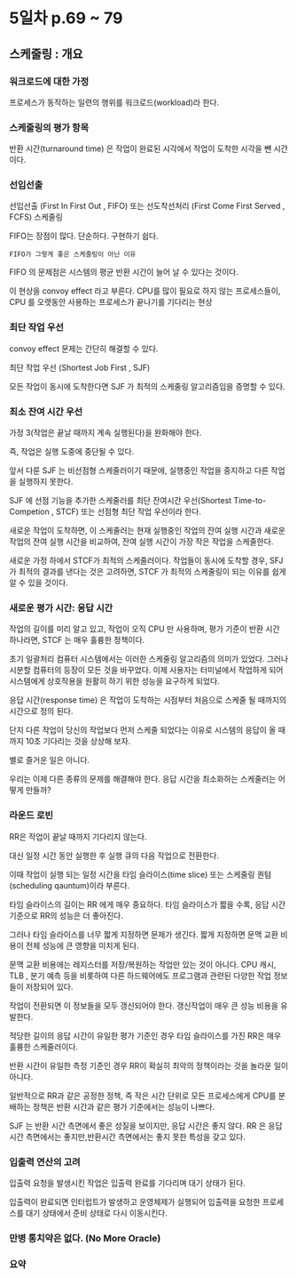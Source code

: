 # 5일차 p.69 ~ 79

## 스케줄링 : 개요

### 워크로드에 대한 가정

프로세스가 동작하는 일련의 행위를 워크로드(workload)라 한다.


### 스케줄링의 평가 항목

반환 시간(turnaround time) 은 작업이 완료된 시각에서 작업이 도착한 시각을 뺀 시간이다.

### 선입선출

선입선출 (First In First Out , FIFO)  또는 선도착선처리 (First Come First Served , FCFS) 스케줄링

FIFO는 장점이 많다. 단순하다. 구현하기 쉽다.


`FIFO가 그렇게 좋은 스케줄링이 아닌 이유`

FIFO 의 문제점은 시스템의 평균 반환 시간이 늘어 날 수 있다는 것이다.

이 현상을 convoy effect 라고 부른다.  CPU를 많이 필요로 하지 않는 프로세스들이, CPU 를 오랫동안 사용하는 프로세스가 끝나기를 기다리는 현상


### 최단 작업 우선

convoy effect 문제는 간단히 해결할 수 있다.

최단 작업 우선 (Shortest Job First , SJF)

모든 작업이 동시에 도착한다면 SJF 가 최적의 스케줄링 알고리즘임을 증명할 수 있다.

### 최소 잔여 시간 우선

가정 3(작업은 끝날 때까지 계속 실행된다)을 완화해야 한다.

즉, 작업은 실행 도중에 중단될 수 있다.

앞서 다룬 SJF 는 비선점형 스케줄러이기 때문에, 실행중인 작업을 중지하고 다른 작업을 실행하지 못한다.

SJF 에 선점 기능을 추가한 스케줄러를 최단 잔여시간 우선(Shortest Time-to-Competion , STCF) 또는 선점형 최단 작업 우선이라 한다.

새로운 작업이 도착하면, 이 스케줄러는 현재 실행중인 작업의 잔여 실행 시간과 새로운 작업의 잔여 실행 시간을 비교하여, 
잔여 실행 시간이 가장 작은 작업을 스케줄한다. 

새로운 가정 하에서 STCF가 최적의 스케줄러이다. 작업들이 동시에 도착할 경우, SFJ 가 최적의 결과를 낸다는 것은 고려하면, 
STCF 가 최적의 스케줄링이 되는 이유를 쉽게 알 수 있을 것이다.

### 새로운 평가  시간: 응답 시간

작업의 길이를 미리 알고 있고, 작업이 오직 CPU 만  사용하며, 평가 기준이 반환 시간 하나라면, STCF 는 매우 훌륭한 정책이다.

초기 일괄처리 컴퓨터 시스템에서는 이러한 스케줄링 알고리즘의 의미가 있었다. 그러나 시분할 컴퓨터의 등장이 모든 것을 
바꾸었다. 이제 사용자는 터미널에서 작업하게 되어 시스템에게 상호작용을 원활히 하기 위한 성능을 요구하게 되었다.

응답 시간(response time) 은 작업이 도착하는 시점부터 처음으로 스케줄 될 때까지의 시간으로 정의 된다.


단지 다른 작업이 당신의 작업보다 먼저 스케줄 되었다는 이유로 시스템의 응답이 올 때까지 10초 기다리는 것을 상상해 보자.

별로 즐거운 일은 아니다.

우리는 이제 다른 종류의 문제를 해결해야 한다. 응답 시간을 최소화하는 스케줄러는 어떻게 만들까?

### 라운드 로빈

RR은 작업이 끝날 때까지 기다리지 않는다.

대신 일정 시간 동안 실행한 후 실행 큐의 다음 작업으로 전환한다.

이때 작업이 실행 되는 일정 시간을 타임 슬라이스(time slice) 또는 스케줄링 퀀텀(scheduling qauntum)이라 부른다.

타임 슬라이스의 길이는 RR 에게 매우 중요하다. 타임 슬라이스가 짧을 수록, 응답 시간 기준으로 RR의 성능은 더 좋아진다.

그러나 타임 슬라이스를 너무 짧게 지정하면 문제가 생긴다. 짧게 지정하면 문맥 교환 비용이 전체 성능에 큰 영향을 미치게 된다.

문맥 교환 비용에는 레지스터를 저장/복원하는 작업만 있는 것이 아니다. CPU 캐시, TLB , 분기 예측 등을 비롯하여 
다른 하드웨어에도 프로그램과 관련된 다양한 작업 정보들이 저장되어 있다.

작업이 전환되면 이 정보들을 모두 갱신되어야 한다. 갱신작업이 매우 큰 성능 비용을 유발한다.

적당한 길이의 응답 시간이 유일한 평가 기준인 경우 타임 슬라이스를 가진 RR은 매우 훌륭한 스케줄러이다.

반환 시간이 유일한 측정 기준인 경우 RR이 확실히 최악의 정책이라는 것을 놀라운 일이 아니다.

일반적으로 RR과 같은 공정한 정책, 즉 작은 시간 단위로 모든 프로세스에게 CPU를 분배하는 정책은 반환 시간과 같은 평가 기준에서는 성능이 나쁘다.


SJF 는 반환 시간 측면에서 좋은 성질을 보이지만, 응답 시간은 좋지 않다.
RR 은 응답 시간 측면에서는 좋지만,반환시간 측면에서는 좋지 못한
특성을 갖고 있다.


### 입출력 연산의 고려

입출력 요청을 발생시킨 작업은 입출력 완료를 기다리며 대기 상태가 된다.

입출력이 완료되면 인터럽트가 발생하고 운영체제가 실행되어 입출력을 요청한 프로세스를 대기 상태에서 준비 상태로 다시 이동시킨다.

### 만병 통치약은 없다. (No More Oracle)

### 요약